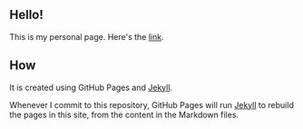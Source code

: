 ## Hello!

This is my personal page. Here's the [link](https://adrisons.github.io/).

## How
It is created using GitHub Pages and [Jekyll](https://jekyllrb.com/).

Whenever I commit to this repository, GitHub Pages will run [Jekyll](https://jekyllrb.com/) to rebuild the pages in this site, from the content in the Markdown files.
